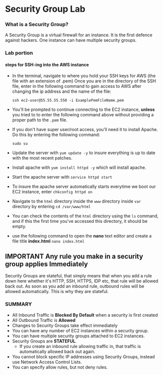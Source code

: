 # Security Group Lab
### What is a Security Group?
A Security Group is a virtual firewall for an instance. It is the first defence against hackers.
One instance can have multiple security groups.

### Lab portion

#### steps for SSH-ing into the AWS instance

* In the terminal, navigate to where you hold your SSH keys for AWS (the file with an extension of .pem)
  Once you are in the directory of the SSH file, enter in the following command to gain access to AWS after changing the ip address and the name of the file:
  
  `ssh ec2-user@55.55.55.550 -i ExamplePemFileName.pem`
  
* You'll be prompted to continue connecting to the EC2 instance, **unless** you tried to to enter the following command above without providing a proper path to the `.pem` file.
* If you don't have super user/root access, you'll need it to install Apache. Do this by entering the following command:

    `sudo su`

* Update the server with `yum update -y` to insure everything is up to date with the most recent patches.
* Install apache with `yum install httpd -y` which will install apache.
* Start the apache server with `service httpd start` 
* To insure the apache server automatically starts everytime we boot our EC2 instance, enter `chkconfig httpd on` 
* Navigate to the `html` directory inside the `www` directory inside `var` directory by entering `cd /var/www/html`
* You can check the contents of the `html` directory using the `ls` command, and if this the first time you've accessed this directory, it should be empty.
* use the following command to open the **nano** text editor and create a file title **index.html** `nano index.html`

## **IMPORTANT** Any rule you make in a security group applies **Immediately**
Security Groups are stateful, that simply means that when you add a rule down here whether it's HTTP, SSH, HTTPS, IDP etc, that rule will be allowed back out.
As soon as you add an inbound rule, outbound rules will be allowed automatically. This is why they are stateful.

### SUMMARY
* All Inbound Traffic is **Blocked By Default** when a security is first created
* All Outbound Traffic is **Allowed**
* Changes to Security Groups take effect immediately
* You can have any number of EC2 instances within a security group.
* You can have multiple security groups attached to EC2 instances.
* Security Groups are **STATEFUL**.
    * If you create an inbound rule allowing traffic in, that traffic is automatically allowed back out again.
* You cannot block specific IP addresses using Security Groups, instead use Network Access Control Lists.
* You can specify allow rules, but not deny rules.
